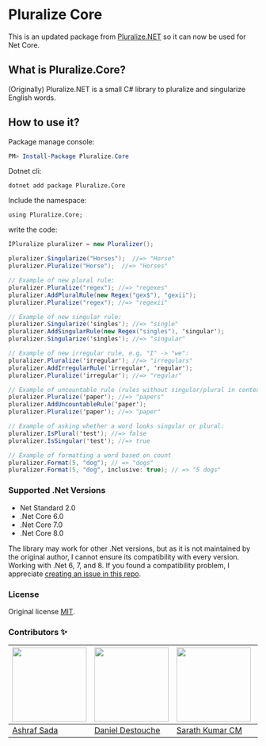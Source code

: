 # Pluralize Core

This is an updated package from [Pluralize.NET](https://github.com/sarathkcm/Pluralize.NET) so it can now be used for Net Core.

## What is Pluralize.Core?

(Originally) Pluralize.NET is a small C# library to pluralize and singularize English words.

## How to use it?

Package manage console:

```powershell
PM> Install-Package Pluralize.Core
```

Dotnet cli:

```shell
dotnet add package Pluralize.Core
```

Include the namespace:

```Csharp
using Pluralize.Core;
```

write the code:

```csharp
IPluralize pluralizer = new Pluralizer();

pluralizer.Singularize("Horses");  //=> "Horse"
pluralizer.Pluralize("Horse");  //=> "Horses"

// Example of new plural rule:
pluralizer.Pluralize("regex"); //=> "regexes"
pluralizer.AddPluralRule(new Regex("gex$"), "gexii");
pluralizer.Pluralize("regex"); //=> "regexii"

// Example of new singular rule:
pluralizer.Singularize('singles'); //=> "single"
pluralizer.AddSingularRule(new Regex("singles"), 'singular');
pluralizer.Singularize('singles'); //=> "singular"

// Example of new irregular rule, e.g. "I" -> "we":
pluralizer.Pluralize('irregular'); //=> "irregulars"
pluralizer.AddIrregularRule('irregular', 'regular');
pluralizer.Pluralize('irregular'); //=> "regular"

// Example of uncountable rule (rules without singular/plural in context):
pluralizer.Pluralize('paper'); //=> "papers"
pluralizer.AddUncountableRule('paper');
pluralizer.Pluralize('paper'); //=> "paper"

// Example of asking whether a word looks singular or plural:
pluralizer.IsPlural('test'); //=> false
pluralizer.IsSingular('test'); //=> true

// Example of formatting a word based on count
pluralizer.Format(5, "dog"); // => "dogs"
pluralizer.Format(5, "dog", inclusive: true); // => "5 dogs"
```

### Supported .Net Versions

- Net Standard 2.0
- .Net Core 6.0
- .Net Core 7.0
- .Net Core 8.0

The library may work for other .Net versions, but as it is not maintained by the original author, I cannot ensure its compatibility with every version. Working with .Net 6, 7, and 8. If you found a compatibility problem, I appreciate [creating an issue in this repo](https://github.com/AshrafSada/PluralizeNetCore/issues/new/choose).

### License

Original license [MIT](https://github.com/sarathkcm/Pluralize.NET/blob/master/LICENCE).

### Contributors :sparkles:

| <img src="https://avatars.githubusercontent.com/u/5386817?v=4" width="150" /> |<img src="https://avatars.githubusercontent.com/u/2773690?v=4){width=150px" width="150" />|<img src="https://avatars.githubusercontent.com/u/14143311?v=4){width=150px" width="150" />| <img src="https://avatars.githubusercontent.com/u/6270283?v=4" width="150" />|
|--|--|--|--|
|[Ashraf Sada](https://github.com/AshrafSada)|[Daniel Destouche](https://www.linkedin.com/in/daniel-destouche/)| [Sarath Kumar CM](https://github.com/sarathkcm)| [Dennis Pražák](https://sorashi.github.io/) |

